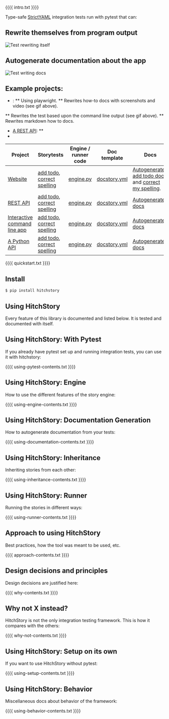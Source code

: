 {{{{ intro.txt }}}}

Type-safe [StrictYAML](why/strictyaml) integration tests run with pytest that can:

## Rewrite themselves from program output

![Test rewriting itself](https://hitchdev-videos.netlify.app/rewrite-demo.gif)

## Autogenerate documentation about the app

![Test writing docs](https://hitchdev-videos.netlify.app/rewrite-docs-demo.gif)


## Example projects:

* :
** Using playwright.
** Rewrites how-to docs with screenshots and video (see gif above).

** Rewrites the test based upon the command line output (see gif above).
** Rewrites markdown how to docs.

* [A REST API](https://github.com/hitchdev/hitchstory/tree/master/examples/restapi):
** 
* 


Project | Storytests | Engine / runner code | Doc template | Docs
---|---|---|---|---
[Website](https://github.com/hitchdev/hitchstory/tree/master/examples/website) | [add todo](https://github.com/hitchdev/hitchstory/tree/master/examples/website/story/add-todo.story), [correct spelling](https://github.com/hitchdev/hitchstory/tree/master/examples/website/story/correct-my-spelling.story) | [engine.py](https://github.com/hitchdev/hitchstory/tree/master/examples/website/tests/engine.py) | [docstory.yml](https://github.com/hitchdev/hitchstory/tree/master/examples/website/tests/docstory.yml) | [Autogenerated add todo docs](https://github.com/hitchdev/hitchstory/blob/main/examples/website/docs/add-and-retrieve-todo.md) and [correct my spelling](https://github.com/hitchdev/hitchstory/tree/master/examples/website/docs/correct-my-spelling.md).
[REST API](https://github.com/hitchdev/hitchstory/tree/master/examples/restapi) | [add todo](https://github.com/hitchdev/hitchstory/tree/master/examples/restapi/story/add-todo.story), [correct spelling](https://github.com/hitchdev/hitchstory/tree/master/examples/restapi/story/correct-my-spelling.story) | [engine.py](https://github.com/hitchdev/hitchstory/tree/master/examples/restapi/tests/engine.py) | [docstory.yml](https://github.com/hitchdev/hitchstory/tree/master/examples/restapi/tests/docstory.yml) | [Autogenerated docs](https://github.com/hitchdev/hitchstory/tree/master/examples/restapi/docs)
[Interactive command line app](https://github.com/hitchdev/hitchstory/tree/master/examples/commandline) | [add todo](https://github.com/hitchdev/hitchstory/tree/master/examples/commandline/story/add-todo.story), [correct spelling](https://github.com/hitchdev/hitchstory/tree/master/examples/commandline/story/correct-my-spelling.story) | [engine.py](https://github.com/hitchdev/hitchstory/tree/master/examples/commandline/tests/engine.py) | [docstory.yml](https://github.com/hitchdev/hitchstory/tree/master/examples/commandline/tests/docstory.yml) | [Autogenerated docs](https://github.com/hitchdev/hitchstory/tree/master/examples/commandline/docs)
[A Python API](https://github.com/hitchdev/hitchstory/tree/master/examples/pythonapi) | [add todo](https://github.com/hitchdev/hitchstory/tree/master/examples/pythonapi/story/add-todo.story), [correct spelling](https://github.com/hitchdev/hitchstory/tree/master/examples/pythonapi/story/correct-my-spelling.story) | [engine.py](https://github.com/hitchdev/hitchstory/tree/master/examples/pythonapi/tests/engine.py) | [docstory.yml](https://github.com/hitchdev/hitchstory/tree/master/examples/pythonapi/tests/docstory.yml) | [Autogenerated docs](https://github.com/hitchdev/hitchstory/tree/master/examples/pythonapi/docs)


{{{{ quickstart.txt }}}}


## Install

```bash
$ pip install hitchstory
```

## Using HitchStory

Every feature of this library is documented and listed below.
It is tested and documented with itself.


## Using HitchStory: With Pytest

If you already have pytest set up and running integration
tests, you can use it with hitchstory:

{{{{ using-pytest-contents.txt }}}}

## Using HitchStory: Engine

How to use the different features of the story engine:

{{{{ using-engine-contents.txt }}}}

## Using HitchStory: Documentation Generation

How to autogenerate documentation from your tests:

{{{{ using-documentation-contents.txt }}}}

## Using HitchStory: Inheritance

Inheriting stories from each other:

{{{{ using-inheritance-contents.txt }}}}

## Using HitchStory: Runner

Running the stories in different ways:

{{{{ using-runner-contents.txt }}}}

## Approach to using HitchStory

Best practices, how the tool was meant to be used, etc.

{{{{ approach-contents.txt }}}}

## Design decisions and principles

Design decisions are justified here:

{{{{ why-contents.txt }}}}

## Why not X instead?

HitchStory is not the only integration testing framework.
This is how it compares with the others:

{{{{ why-not-contents.txt }}}}

## Using HitchStory: Setup on its own

If you want to use HitchStory without pytest:

{{{{ using-setup-contents.txt }}}}

## Using HitchStory: Behavior

Miscellaneous docs about behavior of the framework:

{{{{ using-behavior-contents.txt }}}}
